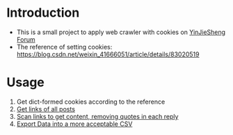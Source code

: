 # Introduction
- This is a small project to apply web crawler with cookies on [YinJieSheng Forum](http://bbs.yingjiesheng.com/forum-683-1.html)
- The reference of setting cookies: https://blog.csdn.net/weixin_41666051/article/details/83020519

# Usage
1. Get dict-formed cookies according to the reference
2. [Get links of all posts](https://github.com/LuJunru/SmallPieces-Python/blob/master/SpideronYinJieShengForum/GetURLs.py)
3. [Scan links to get content, removing quotes in each reply](https://github.com/LuJunru/SmallPieces-Python/blob/master/SpideronYinJieShengForum/GetContents.py)
4. [Export Data into a more acceptable CSV](https://github.com/LuJunru/SmallPieces-Python/blob/master/SpideronYinJieShengForum/GetCSV.py)
